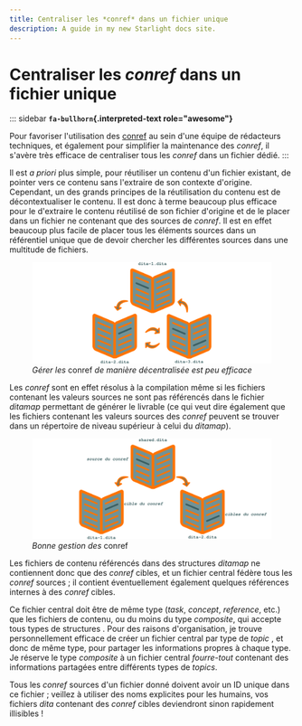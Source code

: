 ```yaml
---
title: Centraliser les *conref* dans un fichier unique
description: A guide in my new Starlight docs site.
---
```

# Centraliser les *conref* dans un fichier unique

::: sidebar
**`fa-bullhorn`{.interpreted-text role="awesome"}**

Pour favoriser l\'utilisation des [conref]() au sein d\'une équipe de
rédacteurs techniques, et également pour simplifier la maintenance des
*conref*, il s\'avère très efficace de centraliser tous les *conref*
dans un fichier dédié.
:::

Il est *a priori* plus simple, pour réutiliser un contenu d\'un fichier
existant, de pointer vers ce contenu sans l\'extraire de son contexte
d\'origine. Cependant, un des grands principes de la réutilisation du
contenu est de décontextualiser le contenu. Il est donc à terme beaucoup
plus efficace pour le d\'extraire le contenu réutilisé de son fichier
d\'origine et de le placer dans un fichier ne contenant que des sources
de *conref*. Il est en effet beaucoup plus facile de placer tous les
éléments sources dans un référentiel unique que de devoir chercher les
différentes sources dans une multitude de fichiers.

<figure>
<img src="graphics/conref-non-centralises.svg"
alt="graphics/conref-non-centralises.svg" />
<figcaption><em>Gérer les</em> conref <em>de manière décentralisée est
peu efficace</em></figcaption>
</figure>

Les *conref* sont en effet résolus à la compilation même si les fichiers
contenant les valeurs sources ne sont pas référencés dans le fichier
*ditamap* permettant de générer le livrable (ce qui veut dire également
que les fichiers contenant les valeurs sources des *conref* peuvent se
trouver dans un répertoire de niveau supérieur à celui du *ditamap*).

<figure>
<img src="graphics/conref.svg" alt="graphics/conref.svg" />
<figcaption><em>Bonne gestion des</em> conref</figcaption>
</figure>

Les fichiers de contenu référencés dans des structures *ditamap* ne
contiennent donc que des *conref* cibles, et un fichier central fédère
tous les *conref* sources ; il contient éventuellement également
quelques références internes à des *conref* cibles.

Ce fichier central doit être de même type (*task*, *concept*,
*reference*, etc.) que les fichiers de contenu, ou du moins du type
*composite*, qui accepte tous types de structures . Pour des raisons
d\'organisation, je trouve personnellement efficace de créer un fichier
central par type de *topic* , et donc de même type, pour partager les
informations propres à chaque type. Je réserve le type *composite* à un
fichier central *fourre-tout* contenant des informations partagées entre
différents types de *topics*.

Tous les *conref* sources d\'un fichier donné doivent avoir un ID unique
dans ce fichier ; veillez à utiliser des noms explicites pour les
humains, vos fichiers *dita* contenant des *conref* cibles deviendront
sinon rapidement illisibles !
